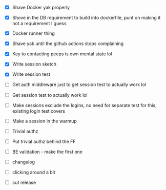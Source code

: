 - [x] Shave Docker yak properly
- [x] Shove in the DB requirement to build into dockerfile, punt on making it not a requirement I guess
- [x] Docker runner thing
- [x] Shave yak until the github actions stops complaining

- [x] Key to contacting peeps is own mental state lol

- [x] Write session sketch

- [x] Write session test
- [ ] Get auth middleware just to get session test to actually work lol
- [ ] Get session test to actually work lol

- [ ] Make sessions exclude the logins, no need for separate test for this, existing login test covers
- [ ] Make a session in the warmup
- [ ] Trivial authz
- [ ] Put trivial authz behind the FF

- [ ] BE validation - make the first one

- [ ] changelog
- [ ] clicking around a bit
- [ ] cut release
